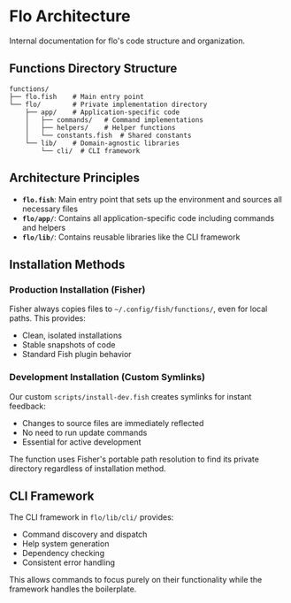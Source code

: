 # Flo Architecture

Internal documentation for flo's code structure and organization.

## Functions Directory Structure

```
functions/
├── flo.fish    # Main entry point
└── flo/        # Private implementation directory
    ├── app/    # Application-specific code
    │   ├── commands/   # Command implementations
    │   ├── helpers/    # Helper functions
    │   └── constants.fish  # Shared constants
    └── lib/    # Domain-agnostic libraries
        └── cli/  # CLI framework
```

## Architecture Principles

- **`flo.fish`**: Main entry point that sets up the environment and sources all necessary files
- **`flo/app/`**: Contains all application-specific code including commands and helpers
- **`flo/lib/`**: Contains reusable libraries like the CLI framework

## Installation Methods

### Production Installation (Fisher)

Fisher always copies files to `~/.config/fish/functions/`, even for local paths. This provides:

- Clean, isolated installations
- Stable snapshots of code
- Standard Fish plugin behavior

### Development Installation (Custom Symlinks)

Our custom `scripts/install-dev.fish` creates symlinks for instant feedback:

- Changes to source files are immediately reflected
- No need to run update commands
- Essential for active development

The function uses Fisher's portable path resolution to find its private directory regardless of installation method.

## CLI Framework

The CLI framework in `flo/lib/cli/` provides:

- Command discovery and dispatch
- Help system generation
- Dependency checking
- Consistent error handling

This allows commands to focus purely on their functionality while the framework handles the boilerplate.

